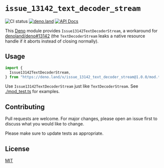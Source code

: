 # `issue_13142_text_decoder_stream`

![CI status](https://github.com/h4l/issue_13142_text_decoder_stream/actions/workflows/ci.yaml/badge.svg?branch=main)
[![deno.land](https://img.shields.io/badge/available%20on-deno.land/x-lightgrey.svg?logo=deno&labelColor=black)](https://deno.land/x/issue_13142_text_decoder_stream@1.0.0/)
[![API Docs](https://doc.deno.land/badge.svg)](https://doc.deno.land/https://deno.land/x/issue_13142_text_decoder_stream@1.0.0/mod.ts)

This [Deno] module provides `Issue13142TextDecoderStream`, a workaround for
[denoland/deno#13142] (the `TextDecoderStream` leaks a native resource handle if
it aborts instead of closing normally).

[denoland/deno#13142]: https://github.com/denoland/deno/issues/13142
[Deno]: https://deno.land/

## Usage

```ts
import {
  Issue13142TextDecoderStream,
} from "https://deno.land/x/issue_13142_text_decoder_stream@1.0.0/mod.ts";
```

Use `Issue13142TextDecoderStream` just like `TextDecoderStream`. See
[./mod_test.ts](./mod_test.ts) for examples.

## Contributing

Pull requests are welcome. For major changes, please open an issue first to
discuss what you would like to change.

Please make sure to update tests as appropriate.

## License

[MIT](https://choosealicense.com/licenses/mit/)
